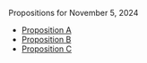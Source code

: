 Propositions for November 5, 2024

* [Proposition A](2024/A.md)
* [Proposition B](2024/B.md)
* [Proposition C](2024/C.md)
